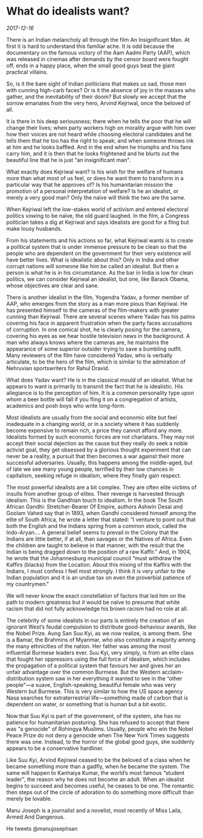 # What do idealists want?

*2017-12-16*

There is an Indian melancholy all through the film An Insignificant Man.
At first it is hard to understand this familiar ache. It is odd because
the documentary on the famous victory of the Aam Aadmi Party (AAP),
which was released in cinemas after demands by the censor board were
fought off, ends in a happy place, when the small good guys beat the
giant practical villains.

So, is it the bare sight of Indian politicians that makes us sad, those
men with cunning high-carb faces? Or is it the absence of joy in the
masses who gather, and the inevitability of their doom? But slowly we
accept that the sorrow emanates from the very hero, Arvind Kejriwal,
once the beloved of all.

It is there in his deep seriousness; there when he tells the poor that
he will change their lives; when party workers high on morality argue
with him over how their voices are not heard while choosing electoral
candidates and he tells them that he too has the right to speak; and
when someone throws ink at him and he looks baffled. And in the end when
he triumphs and his fans carry him, and it is then that he looks
frightened and he blurts out the beautiful line that he is just “an
insignificant man".

What exactly does Kejriwal want? Is his wish for the welfare of humans
more than what most of us feel, or does he want them to transform in a
particular way that he approves of? Is his humanitarian mission the
promotion of a personal interpretation of welfare? Is he an idealist, or
merely a very good man? Only the naïve will think the two are the same.

When Kejriwal left the low-stakes world of activism and entered
electoral politics vowing to be naïve, the old guard laughed. In the
film, a Congress politician takes a dig at Kejriwal and says idealists
are good for a fling but make lousy husbands.

From his statements and his actions so far, what Kejriwal wants is to
create a political system that is under immense pressure to be clean so
that the people who are dependent on the government for their very
existence will have better lives. What is idealistic about this? Only in
India and other corrupt nations will someone like him be called an
idealist. But then a person is what he is in his circumstance. As the
bar in India is low for clean politics, we can consider Kejriwal an
idealist, but one, like Barack Obama, whose objectives are clear and
sane.

There is another idealist in the film, Yogendra Yadav, a former member
of AAP, who emerges from the story as a man more pious than Kejriwal. He
has presented himself to the cameras of the film-makers with greater
cunning than Kejriwal. There are several scenes where Yadav has his
palms covering his face in apparent frustration when the party faces
accusations of corruption. In one comical shot, he is clearly posing for
the camera, covering his eyes as we hear hostile television news in the
background. A man who always knows where the cameras are, he maintains
the appearance of some superior outsider trying to save a bumbling
outfit. Many reviewers of the film have considered Yadav, who is
verbally articulate, to be the hero of the film, which is similar to the
admiration of Nehruvian sportswriters for Rahul Dravid.

What does Yadav want? He is in the classical mould of an idealist. What
he appears to want is primarily to transmit the fact that he is
idealistic. His allegiance is to the perception of him. It is a common
personality type upon whom a beer bottle will fall if you fling it on a
congregation of artists, academics and posh boys who write long-form.

Most idealists are usually from the social and economic elite but feel
inadequate in a changing world, or in a society where it has suddenly
become expensive to remain rich, a price they cannot afford any more.
Idealists formed by such economic forces are not charlatans. They may
not accept their social dejection as the cause but they really do seek a
noble activist goal, they get obsessed by a glorious thought experiment
that can never be a reality, a pursuit that then becomes a war against
their more successful adversaries. Usually, this happens among the
middle-aged, but of late we see many young people, terrified by their
low chances in capitalism, seeking refuge in idealism, where they
finally gain respect.

The most powerful idealists are a bit complex. They are often elite
victims of insults from another group of elites. Their revenge is
harvested through idealism. This is the Gandhian touch to idealism. In
the book The South African Gandhi: Stretcher-Bearer Of Empire, authors
Ashwin Desai and Goolam Vahed say that in 1893, when Gandhi considered
himself among the elite of South Africa, he wrote a letter that stated:
“I venture to point out that both the English and the Indians spring
from a common stock, called the Indo-Aryan.... A general belief seems to
prevail in the Colony that the Indians are little better, if at all,
than savages or the Natives of Africa. Even the children are taught to
believe in that manner, with the result that the Indian is being dragged
down to the position of a raw Kaffir." And, in 1904, he wrote that the
Johannesburg municipal council “must withdraw the Kaffirs (blacks) from
the Location. About this mixing of the Kaffirs with the Indians, I must
confess I feel most strongly. I think it is very unfair to the Indian
population and it is an undue tax on even the proverbial patience of my
countrymen."

We will never know the exact constellation of factors that led him on
the path to modern greatness but it would be naïve to presume that white
racism that did not fully acknowledge his brown racism had no role at
all.

The celebrity of some idealists in our parts is entirely the creation of
an ignorant West’s feudal compulsion to distribute good-behaviour
awards, like the Nobel Prize. Aung San Suu Kyi, as we now realize, is
among them. She is a Bamar, the Brahmins of Myanmar, who also constitute
a majority among the many ethnicities of the nation. Her father was
among the most influential Burmese leaders ever. Suu Kyi, very simply,
is from an elite class that fought her oppressors using the full force
of idealism, which includes the propagation of a political system that
favours her and gives her an unfair advantage over the common Burmese.
But the Western acclaim-distribution system saw in her everything it
wanted to see in the “other people"—a suave, English-speaking, beautiful
female who was very Western but Burmese. This is very similar to how the
US space agency Nasa searches for extraterrestrial life—something made
of carbon that is dependent on water, or something that is human but a
bit exotic.

Now that Suu Kyi is part of the government, of the system, she has no
patience for humanitarian posturing. She has refused to accept that
there was “a genocide" of Rohingya Muslims. Usually, people who win the
Nobel Peace Prize do not deny a genocide when The New York Times
suggests there was one. Instead, to the horror of the global good guys,
she suddenly appears to be a conservative hardliner.

Like Suu Kyi, Arvind Kejriwal ceased to be the beloved of a class when
he became something more than a gadfly, when he became the system. The
same will happen to Kanhaiya Kumar, the world’s most famous “student
leader", the reason why he does not become an adult. When an idealist
begins to succeed and becomes useful, he ceases to be one. The romantic
then steps out of the circle of adoration to do something more difficult
than merely be lovable.  
  
Manu Joseph is a journalist and a novelist, most recently of Miss Laila,
Armed And Dangerous.  

He tweets @manujosephsan
